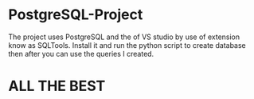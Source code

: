 # PostgreSQL-Project
The project uses PostgreSQL and the  of VS studio by use of extension know as SQLTools.
Install it and run the python script to create database then after you can use the queries I created.

# ALL THE BEST
